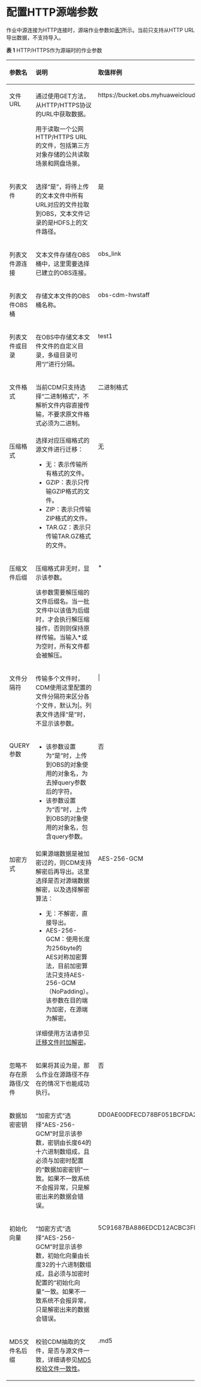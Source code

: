 # 配置HTTP源端参数<a name="dgc_01_0053"></a>

作业中源连接为HTTP连接时，源端作业参数如[表1](#zh-cn_topic_0114711714_table5046103815165)所示。当前只支持从HTTP URL导出数据，不支持导入。

**表 1**  HTTP/HTTPS作为源端时的作业参数

<a name="zh-cn_topic_0114711714_table5046103815165"></a>
<table><thead align="left"><tr id="zh-cn_topic_0114711714_row585315215165"><th class="cellrowborder" valign="top" width="14.531453145314533%" id="mcps1.2.4.1.1"><p id="zh-cn_topic_0114711714_p1626397215165"><a name="zh-cn_topic_0114711714_p1626397215165"></a><a name="zh-cn_topic_0114711714_p1626397215165"></a>参数名</p>
</th>
<th class="cellrowborder" valign="top" width="64.41644164416441%" id="mcps1.2.4.1.2"><p id="zh-cn_topic_0114711714_p4231334915165"><a name="zh-cn_topic_0114711714_p4231334915165"></a><a name="zh-cn_topic_0114711714_p4231334915165"></a>说明</p>
</th>
<th class="cellrowborder" valign="top" width="21.052105210521052%" id="mcps1.2.4.1.3"><p id="zh-cn_topic_0114711714_p482921015165"><a name="zh-cn_topic_0114711714_p482921015165"></a><a name="zh-cn_topic_0114711714_p482921015165"></a>取值样例</p>
</th>
</tr>
</thead>
<tbody><tr id="zh-cn_topic_0114711714_row4012116315165"><td class="cellrowborder" valign="top" width="14.531453145314533%" headers="mcps1.2.4.1.1 "><p id="zh-cn_topic_0114711714_p2858877215165"><a name="zh-cn_topic_0114711714_p2858877215165"></a><a name="zh-cn_topic_0114711714_p2858877215165"></a>文件URL</p>
</td>
<td class="cellrowborder" valign="top" width="64.41644164416441%" headers="mcps1.2.4.1.2 "><p id="zh-cn_topic_0114711714_p41044235294"><a name="zh-cn_topic_0114711714_p41044235294"></a><a name="zh-cn_topic_0114711714_p41044235294"></a>通过使用GET方法，从HTTP/HTTPS协议的URL中获取数据。</p>
<p id="zh-cn_topic_0114711714_p0123115172917"><a name="zh-cn_topic_0114711714_p0123115172917"></a><a name="zh-cn_topic_0114711714_p0123115172917"></a>用于读取一个公网HTTP/HTTPS URL的文件，包括第三方对象存储的公共读取场景和网盘场景。</p>
</td>
<td class="cellrowborder" valign="top" width="21.052105210521052%" headers="mcps1.2.4.1.3 "><p id="zh-cn_topic_0114711714_p18854181112917"><a name="zh-cn_topic_0114711714_p18854181112917"></a><a name="zh-cn_topic_0114711714_p18854181112917"></a>https://bucket.obs.myhuaweicloud.com/object-key</p>
</td>
</tr>
<tr id="zh-cn_topic_0114711714_row1120101174711"><td class="cellrowborder" valign="top" width="14.531453145314533%" headers="mcps1.2.4.1.1 "><p id="zh-cn_topic_0114711714_p282108154917"><a name="zh-cn_topic_0114711714_p282108154917"></a><a name="zh-cn_topic_0114711714_p282108154917"></a>列表文件</p>
</td>
<td class="cellrowborder" valign="top" width="64.41644164416441%" headers="mcps1.2.4.1.2 "><p id="zh-cn_topic_0114711714_p18821854917"><a name="zh-cn_topic_0114711714_p18821854917"></a><a name="zh-cn_topic_0114711714_p18821854917"></a>选择<span class="parmname" id="zh-cn_topic_0114711714_parmname138214834912"><a name="zh-cn_topic_0114711714_parmname138214834912"></a><a name="zh-cn_topic_0114711714_parmname138214834912"></a>“是”</span>，将待上传的文本文件中所有URL对应的文件拉取到OBS，文本文件记录的是HDFS上的文件路径。</p>
</td>
<td class="cellrowborder" valign="top" width="21.052105210521052%" headers="mcps1.2.4.1.3 "><p id="zh-cn_topic_0114711714_p78388124915"><a name="zh-cn_topic_0114711714_p78388124915"></a><a name="zh-cn_topic_0114711714_p78388124915"></a>是</p>
</td>
</tr>
<tr id="zh-cn_topic_0114711714_row174571658174617"><td class="cellrowborder" valign="top" width="14.531453145314533%" headers="mcps1.2.4.1.1 "><p id="zh-cn_topic_0114711714_zh-cn_topic_0108275442_p192561997469"><a name="zh-cn_topic_0114711714_zh-cn_topic_0108275442_p192561997469"></a><a name="zh-cn_topic_0114711714_zh-cn_topic_0108275442_p192561997469"></a>列表文件源连接</p>
</td>
<td class="cellrowborder" valign="top" width="64.41644164416441%" headers="mcps1.2.4.1.2 "><p id="zh-cn_topic_0114711714_zh-cn_topic_0108275442_p16256159104610"><a name="zh-cn_topic_0114711714_zh-cn_topic_0108275442_p16256159104610"></a><a name="zh-cn_topic_0114711714_zh-cn_topic_0108275442_p16256159104610"></a>文本文件存储在OBS桶中，这里需要选择已建立的OBS连接。</p>
</td>
<td class="cellrowborder" valign="top" width="21.052105210521052%" headers="mcps1.2.4.1.3 "><p id="zh-cn_topic_0114711714_zh-cn_topic_0108275442_p725609194610"><a name="zh-cn_topic_0114711714_zh-cn_topic_0108275442_p725609194610"></a><a name="zh-cn_topic_0114711714_zh-cn_topic_0108275442_p725609194610"></a>obs_link</p>
</td>
</tr>
<tr id="zh-cn_topic_0114711714_row777075517465"><td class="cellrowborder" valign="top" width="14.531453145314533%" headers="mcps1.2.4.1.1 "><p id="zh-cn_topic_0114711714_zh-cn_topic_0108275442_p27225524616"><a name="zh-cn_topic_0114711714_zh-cn_topic_0108275442_p27225524616"></a><a name="zh-cn_topic_0114711714_zh-cn_topic_0108275442_p27225524616"></a>列表文件OBS桶</p>
</td>
<td class="cellrowborder" valign="top" width="64.41644164416441%" headers="mcps1.2.4.1.2 "><p id="zh-cn_topic_0114711714_zh-cn_topic_0108275442_p672212524619"><a name="zh-cn_topic_0114711714_zh-cn_topic_0108275442_p672212524619"></a><a name="zh-cn_topic_0114711714_zh-cn_topic_0108275442_p672212524619"></a>存储文本文件的OBS桶名称。</p>
</td>
<td class="cellrowborder" valign="top" width="21.052105210521052%" headers="mcps1.2.4.1.3 "><p id="zh-cn_topic_0114711714_zh-cn_topic_0108275442_p3722853467"><a name="zh-cn_topic_0114711714_zh-cn_topic_0108275442_p3722853467"></a><a name="zh-cn_topic_0114711714_zh-cn_topic_0108275442_p3722853467"></a>obs-cdm-hwstaff</p>
</td>
</tr>
<tr id="zh-cn_topic_0114711714_row1650174910460"><td class="cellrowborder" valign="top" width="14.531453145314533%" headers="mcps1.2.4.1.1 "><p id="zh-cn_topic_0114711714_zh-cn_topic_0108275442_p1491233724510"><a name="zh-cn_topic_0114711714_zh-cn_topic_0108275442_p1491233724510"></a><a name="zh-cn_topic_0114711714_zh-cn_topic_0108275442_p1491233724510"></a>列表文件或目录</p>
</td>
<td class="cellrowborder" valign="top" width="64.41644164416441%" headers="mcps1.2.4.1.2 "><p id="zh-cn_topic_0114711714_zh-cn_topic_0108275442_p17912143794515"><a name="zh-cn_topic_0114711714_zh-cn_topic_0108275442_p17912143794515"></a><a name="zh-cn_topic_0114711714_zh-cn_topic_0108275442_p17912143794515"></a>在OBS中存储文本文件文件的自定义目录，多级目录可用“/”进行分隔。</p>
</td>
<td class="cellrowborder" valign="top" width="21.052105210521052%" headers="mcps1.2.4.1.3 "><p id="zh-cn_topic_0114711714_zh-cn_topic_0108275442_p189121537124517"><a name="zh-cn_topic_0114711714_zh-cn_topic_0108275442_p189121537124517"></a><a name="zh-cn_topic_0114711714_zh-cn_topic_0108275442_p189121537124517"></a>test1</p>
</td>
</tr>
<tr id="zh-cn_topic_0114711714_row1497845915165"><td class="cellrowborder" valign="top" width="14.531453145314533%" headers="mcps1.2.4.1.1 "><p id="zh-cn_topic_0114711714_p529563715165"><a name="zh-cn_topic_0114711714_p529563715165"></a><a name="zh-cn_topic_0114711714_p529563715165"></a>文件格式</p>
</td>
<td class="cellrowborder" valign="top" width="64.41644164416441%" headers="mcps1.2.4.1.2 "><p id="zh-cn_topic_0114711714_p16728112982816"><a name="zh-cn_topic_0114711714_p16728112982816"></a><a name="zh-cn_topic_0114711714_p16728112982816"></a>当前CDM只支持选择<span class="parmvalue" id="zh-cn_topic_0114711714_parmvalue1472811294289"><a name="zh-cn_topic_0114711714_parmvalue1472811294289"></a><a name="zh-cn_topic_0114711714_parmvalue1472811294289"></a>“二进制格式”</span>，不解析文件内容直接传输，不要求原文件格式必须为二进制。</p>
</td>
<td class="cellrowborder" valign="top" width="21.052105210521052%" headers="mcps1.2.4.1.3 "><p id="zh-cn_topic_0114711714_p3753014815165"><a name="zh-cn_topic_0114711714_p3753014815165"></a><a name="zh-cn_topic_0114711714_p3753014815165"></a>二进制格式</p>
</td>
</tr>
<tr id="zh-cn_topic_0114711714_row195259453167"><td class="cellrowborder" valign="top" width="14.531453145314533%" headers="mcps1.2.4.1.1 "><p id="zh-cn_topic_0114711714_p5526745191614"><a name="zh-cn_topic_0114711714_p5526745191614"></a><a name="zh-cn_topic_0114711714_p5526745191614"></a>压缩格式</p>
</td>
<td class="cellrowborder" valign="top" width="64.41644164416441%" headers="mcps1.2.4.1.2 "><div class="p" id="zh-cn_topic_0114711714_p2806544011518"><a name="zh-cn_topic_0114711714_p2806544011518"></a><a name="zh-cn_topic_0114711714_p2806544011518"></a>选择对应压缩格式的源文件进行迁移：<a name="zh-cn_topic_0114711714_zh-cn_topic_0108272831_ul64234801103023"></a><a name="zh-cn_topic_0114711714_zh-cn_topic_0108272831_ul64234801103023"></a><ul id="zh-cn_topic_0114711714_zh-cn_topic_0108272831_ul64234801103023"><li>无：表示传输所有格式的文件。</li><li>GZIP：表示只传输GZIP格式的文件。</li><li>ZIP：表示只传输ZIP格式的文件。</li><li>TAR.GZ：表示只传输TAR.GZ格式的文件。</li></ul>
</div>
</td>
<td class="cellrowborder" valign="top" width="21.052105210521052%" headers="mcps1.2.4.1.3 "><p id="zh-cn_topic_0114711714_p165261145181617"><a name="zh-cn_topic_0114711714_p165261145181617"></a><a name="zh-cn_topic_0114711714_p165261145181617"></a>无</p>
</td>
</tr>
<tr id="zh-cn_topic_0114711714_row24820469167"><td class="cellrowborder" valign="top" width="14.531453145314533%" headers="mcps1.2.4.1.1 "><p id="zh-cn_topic_0114711714_p71401359203717"><a name="zh-cn_topic_0114711714_p71401359203717"></a><a name="zh-cn_topic_0114711714_p71401359203717"></a>压缩文件后缀</p>
</td>
<td class="cellrowborder" valign="top" width="64.41644164416441%" headers="mcps1.2.4.1.2 "><p id="zh-cn_topic_0114711714_p16140159143718"><a name="zh-cn_topic_0114711714_p16140159143718"></a><a name="zh-cn_topic_0114711714_p16140159143718"></a>压缩格式非无时，显示该参数。</p>
<p id="zh-cn_topic_0114711714_p1214010593377"><a name="zh-cn_topic_0114711714_p1214010593377"></a><a name="zh-cn_topic_0114711714_p1214010593377"></a>该参数需要解压缩的文件后缀名。当一批文件中以该值为后缀时，才会执行解压缩操作，否则则保持原样传输。当输入*或为空时，所有文件都会被解压。</p>
</td>
<td class="cellrowborder" valign="top" width="21.052105210521052%" headers="mcps1.2.4.1.3 "><p id="zh-cn_topic_0114711714_p71406594373"><a name="zh-cn_topic_0114711714_p71406594373"></a><a name="zh-cn_topic_0114711714_p71406594373"></a>*</p>
</td>
</tr>
<tr id="zh-cn_topic_0114711714_row175761546101619"><td class="cellrowborder" valign="top" width="14.531453145314533%" headers="mcps1.2.4.1.1 "><p id="zh-cn_topic_0114711714_p4577104611615"><a name="zh-cn_topic_0114711714_p4577104611615"></a><a name="zh-cn_topic_0114711714_p4577104611615"></a>文件分隔符</p>
</td>
<td class="cellrowborder" valign="top" width="64.41644164416441%" headers="mcps1.2.4.1.2 "><p id="zh-cn_topic_0114711714_p8813175612198"><a name="zh-cn_topic_0114711714_p8813175612198"></a><a name="zh-cn_topic_0114711714_p8813175612198"></a>传输多个文件时，CDM使用这里配置的文件分隔符来区分各个文件，默认为|。列表文件选择<span class="parmvalue" id="zh-cn_topic_0114711714_parmvalue3881163183116"><a name="zh-cn_topic_0114711714_parmvalue3881163183116"></a><a name="zh-cn_topic_0114711714_parmvalue3881163183116"></a>“是”</span>时，不显示该参数。</p>
</td>
<td class="cellrowborder" valign="top" width="21.052105210521052%" headers="mcps1.2.4.1.3 "><p id="zh-cn_topic_0114711714_p11577154631620"><a name="zh-cn_topic_0114711714_p11577154631620"></a><a name="zh-cn_topic_0114711714_p11577154631620"></a>|</p>
</td>
</tr>
<tr id="zh-cn_topic_0114711714_row1539591785713"><td class="cellrowborder" valign="top" width="14.531453145314533%" headers="mcps1.2.4.1.1 "><p id="zh-cn_topic_0114711714_p173961917165716"><a name="zh-cn_topic_0114711714_p173961917165716"></a><a name="zh-cn_topic_0114711714_p173961917165716"></a>QUERY参数</p>
</td>
<td class="cellrowborder" valign="top" width="64.41644164416441%" headers="mcps1.2.4.1.2 "><a name="zh-cn_topic_0114711714_ul887516311069"></a><a name="zh-cn_topic_0114711714_ul887516311069"></a><ul id="zh-cn_topic_0114711714_ul887516311069"><li>该参数设置为<span class="parmvalue" id="zh-cn_topic_0114711714_parmvalue8561326597"><a name="zh-cn_topic_0114711714_parmvalue8561326597"></a><a name="zh-cn_topic_0114711714_parmvalue8561326597"></a>“是”</span>时，上传到OBS的对象使用的对象名，为去掉query参数后的字符。</li><li>该参数设置为<span class="parmvalue" id="zh-cn_topic_0114711714_parmvalue598043819711"><a name="zh-cn_topic_0114711714_parmvalue598043819711"></a><a name="zh-cn_topic_0114711714_parmvalue598043819711"></a>“否”</span>时，上传到OBS的对象使用的对象名，包含query参数。</li></ul>
</td>
<td class="cellrowborder" valign="top" width="21.052105210521052%" headers="mcps1.2.4.1.3 "><p id="zh-cn_topic_0114711714_p143961517125716"><a name="zh-cn_topic_0114711714_p143961517125716"></a><a name="zh-cn_topic_0114711714_p143961517125716"></a>否</p>
</td>
</tr>
<tr id="zh-cn_topic_0114711714_row1825392374119"><td class="cellrowborder" valign="top" width="14.531453145314533%" headers="mcps1.2.4.1.1 "><p id="zh-cn_topic_0114711714_p1273915511715"><a name="zh-cn_topic_0114711714_p1273915511715"></a><a name="zh-cn_topic_0114711714_p1273915511715"></a>加密方式</p>
</td>
<td class="cellrowborder" valign="top" width="64.41644164416441%" headers="mcps1.2.4.1.2 "><div class="p" id="zh-cn_topic_0114711714_p943615213200"><a name="zh-cn_topic_0114711714_p943615213200"></a><a name="zh-cn_topic_0114711714_p943615213200"></a>如果源端数据是被加密过的，则CDM支持解密后再导出。这里选择是否对源端数据解密，以及选择解密算法：<a name="zh-cn_topic_0114711714_zh-cn_topic_0108275319_ul44410501486"></a><a name="zh-cn_topic_0114711714_zh-cn_topic_0108275319_ul44410501486"></a><ul id="zh-cn_topic_0114711714_zh-cn_topic_0108275319_ul44410501486"><li>无：不解密，直接导出。</li><li>AES-256-GCM：使用长度为256byte的AES对称加密算法，目前加密算法只支持AES-256-GCM（NoPadding）。该参数在目的端为加密，在源端为解密。</li></ul>
</div>
<p id="zh-cn_topic_0114711714_p103871947132816"><a name="zh-cn_topic_0114711714_p103871947132816"></a><a name="zh-cn_topic_0114711714_p103871947132816"></a>详细使用方法请参见<a href="https://support.huaweicloud.com/bestpractice-dgc/dgc_05_0010.html" target="_blank" rel="noopener noreferrer">迁移文件时加解密</a>。</p>
</td>
<td class="cellrowborder" valign="top" width="21.052105210521052%" headers="mcps1.2.4.1.3 "><p id="zh-cn_topic_0114711714_p1173985171713"><a name="zh-cn_topic_0114711714_p1173985171713"></a><a name="zh-cn_topic_0114711714_p1173985171713"></a>AES-256-GCM</p>
</td>
</tr>
<tr id="zh-cn_topic_0114711714_row156119916465"><td class="cellrowborder" valign="top" width="14.531453145314533%" headers="mcps1.2.4.1.1 "><p id="zh-cn_topic_0114711714_p131273401892"><a name="zh-cn_topic_0114711714_p131273401892"></a><a name="zh-cn_topic_0114711714_p131273401892"></a>忽略不存在原路径/文件</p>
</td>
<td class="cellrowborder" valign="top" width="64.41644164416441%" headers="mcps1.2.4.1.2 "><p id="zh-cn_topic_0114711714_p16127540398"><a name="zh-cn_topic_0114711714_p16127540398"></a><a name="zh-cn_topic_0114711714_p16127540398"></a>如果将其设为是，那么作业在源路径不存在的情况下也能成功执行。</p>
</td>
<td class="cellrowborder" valign="top" width="21.052105210521052%" headers="mcps1.2.4.1.3 "><p id="zh-cn_topic_0114711714_p712717406915"><a name="zh-cn_topic_0114711714_p712717406915"></a><a name="zh-cn_topic_0114711714_p712717406915"></a>否</p>
</td>
</tr>
<tr id="zh-cn_topic_0114711714_row543132624117"><td class="cellrowborder" valign="top" width="14.531453145314533%" headers="mcps1.2.4.1.1 "><p id="zh-cn_topic_0114711714_p2560191135113"><a name="zh-cn_topic_0114711714_p2560191135113"></a><a name="zh-cn_topic_0114711714_p2560191135113"></a>数据加密密钥</p>
</td>
<td class="cellrowborder" valign="top" width="64.41644164416441%" headers="mcps1.2.4.1.2 "><p id="zh-cn_topic_0114711714_p13560410513"><a name="zh-cn_topic_0114711714_p13560410513"></a><a name="zh-cn_topic_0114711714_p13560410513"></a><span class="parmname" id="zh-cn_topic_0114711714_zh-cn_topic_0108275319_zh-cn_topic_0108275301_parmname776612385559"><a name="zh-cn_topic_0114711714_zh-cn_topic_0108275319_zh-cn_topic_0108275301_parmname776612385559"></a><a name="zh-cn_topic_0114711714_zh-cn_topic_0108275319_zh-cn_topic_0108275301_parmname776612385559"></a>“加密方式”</span>选择<span class="parmvalue" id="zh-cn_topic_0114711714_zh-cn_topic_0108275319_zh-cn_topic_0108275301_parmvalue0767193814558"><a name="zh-cn_topic_0114711714_zh-cn_topic_0108275319_zh-cn_topic_0108275301_parmvalue0767193814558"></a><a name="zh-cn_topic_0114711714_zh-cn_topic_0108275319_zh-cn_topic_0108275301_parmvalue0767193814558"></a>“AES-256-GCM”</span>时显示该参数，密钥由长度64的十六进制数组成，且必须与加密时配置的<span class="parmname" id="zh-cn_topic_0114711714_zh-cn_topic_0108275319_parmname48334346128"><a name="zh-cn_topic_0114711714_zh-cn_topic_0108275319_parmname48334346128"></a><a name="zh-cn_topic_0114711714_zh-cn_topic_0108275319_parmname48334346128"></a>“数据加密密钥”</span>一致。如果不一致系统不会报异常，只是解密出来的数据会错误。</p>
</td>
<td class="cellrowborder" valign="top" width="21.052105210521052%" headers="mcps1.2.4.1.3 "><p id="zh-cn_topic_0114711714_p10560111155111"><a name="zh-cn_topic_0114711714_p10560111155111"></a><a name="zh-cn_topic_0114711714_p10560111155111"></a>DD0AE00DFECD78BF051BCFDA25BD4E320DB0A7AC75A1F3FC3D3C56A457DCDC1B</p>
</td>
</tr>
<tr id="zh-cn_topic_0114711714_row86157268413"><td class="cellrowborder" valign="top" width="14.531453145314533%" headers="mcps1.2.4.1.1 "><p id="zh-cn_topic_0114711714_p24773525117"><a name="zh-cn_topic_0114711714_p24773525117"></a><a name="zh-cn_topic_0114711714_p24773525117"></a>初始化向量</p>
</td>
<td class="cellrowborder" valign="top" width="64.41644164416441%" headers="mcps1.2.4.1.2 "><p id="zh-cn_topic_0114711714_p24771354512"><a name="zh-cn_topic_0114711714_p24771354512"></a><a name="zh-cn_topic_0114711714_p24771354512"></a><span class="parmname" id="zh-cn_topic_0114711714_zh-cn_topic_0108275319_zh-cn_topic_0108275301_parmname9947565563"><a name="zh-cn_topic_0114711714_zh-cn_topic_0108275319_zh-cn_topic_0108275301_parmname9947565563"></a><a name="zh-cn_topic_0114711714_zh-cn_topic_0108275319_zh-cn_topic_0108275301_parmname9947565563"></a>“加密方式”</span>选择<span class="parmvalue" id="zh-cn_topic_0114711714_zh-cn_topic_0108275319_zh-cn_topic_0108275301_parmvalue179471468565"><a name="zh-cn_topic_0114711714_zh-cn_topic_0108275319_zh-cn_topic_0108275301_parmvalue179471468565"></a><a name="zh-cn_topic_0114711714_zh-cn_topic_0108275319_zh-cn_topic_0108275301_parmvalue179471468565"></a>“AES-256-GCM”</span>时显示该参数，初始化向量由长度32的十六进制数组成，且必须与加密时配置的<span class="parmname" id="zh-cn_topic_0114711714_zh-cn_topic_0108275319_parmname163755565172"><a name="zh-cn_topic_0114711714_zh-cn_topic_0108275319_parmname163755565172"></a><a name="zh-cn_topic_0114711714_zh-cn_topic_0108275319_parmname163755565172"></a>“初始化向量”</span>一致。如果不一致系统不会报异常，只是解密出来的数据会错误。</p>
</td>
<td class="cellrowborder" valign="top" width="21.052105210521052%" headers="mcps1.2.4.1.3 "><p id="zh-cn_topic_0114711714_p647775195111"><a name="zh-cn_topic_0114711714_p647775195111"></a><a name="zh-cn_topic_0114711714_p647775195111"></a>5C91687BA886EDCD12ACBC3FF19A3C3F</p>
</td>
</tr>
<tr id="zh-cn_topic_0114711714_row10363922103613"><td class="cellrowborder" valign="top" width="14.531453145314533%" headers="mcps1.2.4.1.1 "><p id="zh-cn_topic_0114711714_p116778319321"><a name="zh-cn_topic_0114711714_p116778319321"></a><a name="zh-cn_topic_0114711714_p116778319321"></a>MD5文件名后缀</p>
</td>
<td class="cellrowborder" valign="top" width="64.41644164416441%" headers="mcps1.2.4.1.2 "><p id="zh-cn_topic_0114711714_p205522046409"><a name="zh-cn_topic_0114711714_p205522046409"></a><a name="zh-cn_topic_0114711714_p205522046409"></a>校验CDM抽取的文件，是否与源文件一致，详细请参见<a href="https://support.huaweicloud.com/bestpractice-dgc/dgc_05_0011.html" target="_blank" rel="noopener noreferrer">MD5校验文件一致性</a>。</p>
</td>
<td class="cellrowborder" valign="top" width="21.052105210521052%" headers="mcps1.2.4.1.3 "><p id="zh-cn_topic_0114711714_p267718319321"><a name="zh-cn_topic_0114711714_p267718319321"></a><a name="zh-cn_topic_0114711714_p267718319321"></a>.md5</p>
</td>
</tr>
</tbody>
</table>

